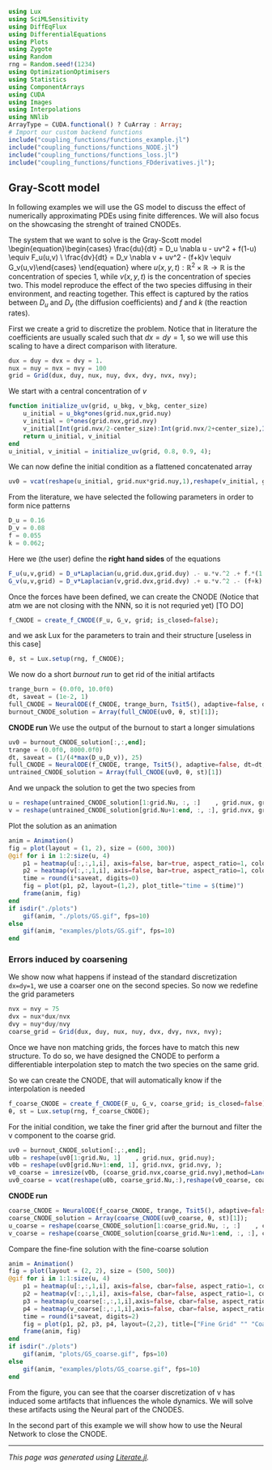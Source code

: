 ```julia
using Lux
using SciMLSensitivity
using DiffEqFlux
using DifferentialEquations
using Plots
using Zygote
using Random
rng = Random.seed!(1234)
using OptimizationOptimisers
using Statistics
using ComponentArrays
using CUDA
using Images
using Interpolations
using NNlib
ArrayType = CUDA.functional() ? CuArray : Array;
# Import our custom backend functions
include("coupling_functions/functions_example.jl")
include("coupling_functions/functions_NODE.jl")
include("coupling_functions/functions_loss.jl")
include("coupling_functions/functions_FDderivatives.jl");
```

## Gray-Scott model

In following examples we will use the GS model to discuss the effect of numerically approximating PDEs using finite differences.
We will also focus on the showcasing the strenght of trained CNODEs.

The system that we want to solve is the Gray-Scott model
\begin{equation}\begin{cases} \frac{du}{dt} = D_u \nabla u - uv^2 + f(1-u)  \equiv F_u(u,v) \\ \frac{dv}{dt} = D_v \nabla v + uv^2 - (f+k)v  \equiv G_v(u,v)\end{cases} \end{equation}
where $u(x,y,t):\mathbb{R}^2\times \mathbb{R}\rightarrow \mathbb{R}$ is the concentration of species 1, while $v(x,y,t)$ is the concentration of species two. This model reproduce the effect of the two species diffusing in their environment, and reacting together.
This effect is captured by the ratios between $D_u$ and $D_v$ (the diffusion coefficients) and $f$ and $k$ (the reaction rates).

First we create a grid to discretize the problem. Notice that in literature the coefficients are usually scaled such that $dx=dy=1$, so we will use this scaling to have a direct comparison with literature.

```julia
dux = duy = dvx = dvy = 1.
nux = nuy = nvx = nvy = 100
grid = Grid(dux, duy, nux, nuy, dvx, dvy, nvx, nvy);
```

We start with a central concentration of $v$

```julia
function initialize_uv(grid, u_bkg, v_bkg, center_size)
    u_initial = u_bkg*ones(grid.nux,grid.nuy)
    v_initial = 0*ones(grid.nvx,grid.nvy)
    v_initial[Int(grid.nvx/2-center_size):Int(grid.nvx/2+center_size),Int(grid.nvy/2-center_size):Int(grid.nvy/2+center_size)] .= v_bkg
    return u_initial, v_initial
end
u_initial, v_initial = initialize_uv(grid, 0.8, 0.9, 4);
```

We can now define the initial condition as a flattened concatenated array

```julia
uv0 = vcat(reshape(u_initial, grid.nux*grid.nuy,1),reshape(v_initial, grid.nvx*grid.nvy,1));
```

From the literature, we have selected the following parameters in order to form nice patterns

```julia
D_u = 0.16
D_v = 0.08
f = 0.055
k = 0.062;
```

Here we (the user) define the **right hand sides** of the equations

```julia
F_u(u,v,grid) = D_u*Laplacian(u,grid.dux,grid.duy) .- u.*v.^2 .+ f.*(1.0.-u)
G_v(u,v,grid) = D_v*Laplacian(v,grid.dvx,grid.dvy) .+ u.*v.^2 .- (f+k).*v
```

Once the forces have been defined, we can create the CNODE
(Notice that atm we are not closing with the NNN, so it is not requried yet) [TO DO]

```julia
f_CNODE = create_f_CNODE(F_u, G_v, grid; is_closed=false);
```

and we ask Lux for the parameters to train and their structure [useless in this case]

```julia
θ, st = Lux.setup(rng, f_CNODE);
```

We now do a short *burnout run* to get rid of the initial artifacts

```julia
trange_burn = (0.0f0, 10.0f0)
dt, saveat = (1e-2, 1)
full_CNODE = NeuralODE(f_CNODE, trange_burn, Tsit5(), adaptive=false, dt=dt, saveat=saveat);
burnout_CNODE_solution = Array(full_CNODE(uv0, θ, st)[1]);
```

**CNODE run**
We use the output of the burnout to start a longer simulations

```julia
uv0 = burnout_CNODE_solution[:,:,end];
trange = (0.0f0, 8000.0f0)
dt, saveat = (1/(4*max(D_u,D_v)), 25)
full_CNODE = NeuralODE(f_CNODE, trange, Tsit5(), adaptive=false, dt=dt, saveat=saveat);
untrained_CNODE_solution = Array(full_CNODE(uv0, θ, st)[1])
```

And we unpack the solution to get the two species from

```julia
u = reshape(untrained_CNODE_solution[1:grid.Nu, :, :]    , grid.nux, grid.nuy, size(untrained_CNODE_solution,2), :);
v = reshape(untrained_CNODE_solution[grid.Nu+1:end, :, :], grid.nvx, grid.nvy, size(untrained_CNODE_solution,2), :);
```

Plot the solution as an animation

```julia
anim = Animation()
fig = plot(layout = (1, 2), size = (600, 300))
@gif for i in 1:2:size(u, 4)
    p1 = heatmap(u[:,:,1,i], axis=false, bar=true, aspect_ratio=1, color=:reds , title="u(x,y)")
    p2 = heatmap(v[:,:,1,i], axis=false, bar=true, aspect_ratio=1, color=:blues, title="v(x,y)")
    time = round(i*saveat, digits=0)
    fig = plot(p1, p2, layout=(1,2), plot_title="time = $(time)")
    frame(anim, fig)
end
if isdir("./plots")
    gif(anim, "./plots/GS.gif", fps=10)
else
    gif(anim, "examples/plots/GS.gif", fps=10)
end
```

### Errors induced by coarsening
We show now what happens if instead of the standard discretization `dx=dy=1`, we use a coarser one on the second species.
So now we redefine the grid parameters

```julia
nvx = nvy = 75
dvx = nux*dux/nvx
dvy = nuy*duy/nvy
coarse_grid = Grid(dux, duy, nux, nuy, dvx, dvy, nvx, nvy);
```

Once we have non matching grids, the forces have to match this new structure.
To do so, we have designed the CNODE to perform a differentiable interpolation step to match the two species on the same grid.

So we can create the CNODE, that will automatically know if the interpolation is needed

```julia
f_coarse_CNODE = create_f_CNODE(F_u, G_v, coarse_grid; is_closed=false)
θ, st = Lux.setup(rng, f_coarse_CNODE);
```

For the initial condition, we take the finer grid after the burnout and filter the v component to the coarse grid.

```julia
uv0 = burnout_CNODE_solution[:,:,end];
u0b = reshape(uv0[1:grid.Nu, 1]    , grid.nux, grid.nuy);
v0b = reshape(uv0[grid.Nu+1:end, 1], grid.nvx, grid.nvy, );
v0_coarse = imresize(v0b, (coarse_grid.nvx,coarse_grid.nvy),method=Lanczos4OpenCV());
uv0_coarse = vcat(reshape(u0b, coarse_grid.Nu,:),reshape(v0_coarse, coarse_grid.Nv,:));
```

**CNODE run**

```julia
coarse_CNODE = NeuralODE(f_coarse_CNODE, trange, Tsit5(), adaptive=false, dt=dt, saveat=saveat)
coarse_CNODE_solution = Array(coarse_CNODE(uv0_coarse, θ, st)[1]);
u_coarse = reshape(coarse_CNODE_solution[1:coarse_grid.Nu, :, :]    , coarse_grid.nux, coarse_grid.nuy, size(coarse_CNODE_solution,2), :);
v_coarse = reshape(coarse_CNODE_solution[coarse_grid.Nu+1:end, :, :], coarse_grid.nvx, coarse_grid.nvy, size(coarse_CNODE_solution,2), :);
```

Compare the fine-fine solution with the fine-coarse solution

```julia
anim = Animation()
fig = plot(layout = (2, 2), size = (500, 500))
@gif for i in 1:1:size(u, 4)
    p1 = heatmap(u[:,:,1,i], axis=false, cbar=false, aspect_ratio=1, color=:reds )
    p2 = heatmap(v[:,:,1,i], axis=false, cbar=false, aspect_ratio=1, color=:blues)
    p3 = heatmap(u_coarse[:,:,1,i],axis=false, cbar=false, aspect_ratio=1, color=:reds )
    p4 = heatmap(v_coarse[:,:,1,i],axis=false, cbar=false, aspect_ratio=1, color=:blues)
    time = round(i*saveat, digits=2)
    fig = plot(p1, p2, p3, p4, layout=(2,2), title=["Fine Grid" "" "Coarse Grid (only for v)" ""], title_location=:center)
    frame(anim, fig)
end
if isdir("./plots")
    gif(anim, "plots/GS_coarse.gif", fps=10)
else
    gif(anim, "examples/plots/GS_coarse.gif", fps=10)
end
```

From the figure, you can see that the coarser discretization of v has induced some artifacts that influences the whole dynamics. We will solve these artifacts using the Neural part of the CNODES.

In the second part of this example we will show how to use the Neural Network to close the CNODE.

---

*This page was generated using [Literate.jl](https://github.com/fredrikekre/Literate.jl).*

